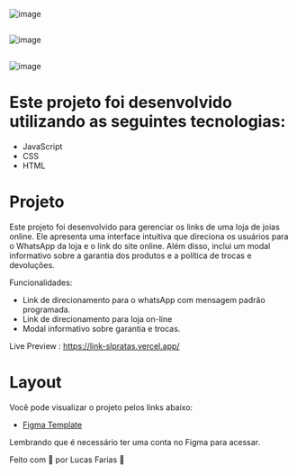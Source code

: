 ![image](https://github.com/LucasfNeves/link-slpratas/assets/136910031/10fe4f61-e0c4-4538-b1d5-fc40ae13eb84)

##

![image](https://github.com/LucasfNeves/link-slpratas/assets/136910031/f67a9c87-f9df-47a1-ba24-8483107296ef)

##

![image](https://github.com/LucasfNeves/link-slpratas/assets/136910031/e1de487d-024d-4ff6-a6ef-9b47a2cd3383)




# Este projeto foi desenvolvido utilizando as seguintes tecnologias:

- JavaScript
- CSS
- HTML

# Projeto

Este projeto foi desenvolvido para gerenciar os links de uma loja de joias online. Ele apresenta uma interface intuitiva que direciona os usuários para o WhatsApp da loja e o link do site online. Além disso, inclui um modal informativo sobre a garantia dos produtos e a política de trocas e devoluções.

Funcionalidades:

- Link de direcionamento para o whatsApp com mensagem padrão programada.
- Link de direcionamento para loja on-line
- Modal informativo sobre garantia e trocas.
  
Live Preview : https://link-slpratas.vercel.app/

# Layout
Você pode visualizar o projeto pelos links abaixo:

- [Figma Template](https://www.figma.com/file/tU8HvnkcQnrAGIuGESa5wR/Links-SL.Pratas?type=design&node-id=0%3A1&mode=design&t=s0hfYOI8P8PVm19L-1)
  
Lembrando que é necessário ter uma conta no Figma para acessar.

Feito com 💜 por Lucas Farias 👋
